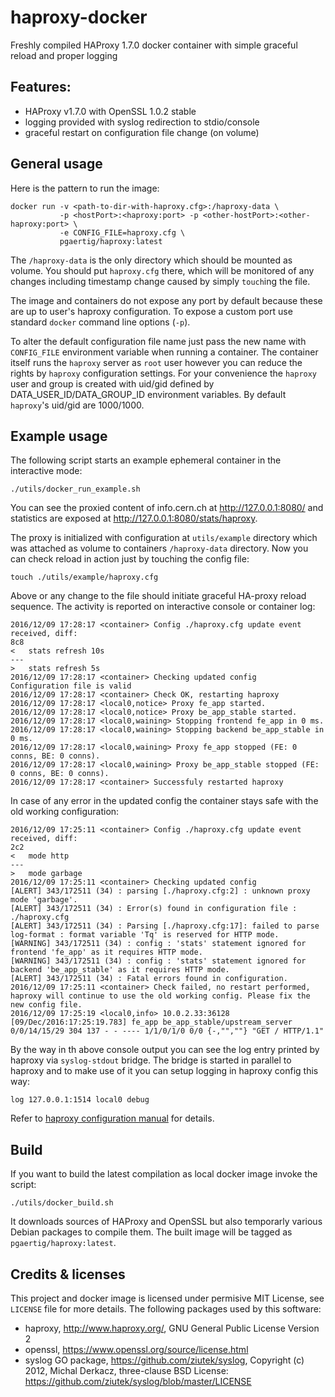 # haproxy-docker
Freshly compiled HAProxy 1.7.0 docker container with simple graceful reload and proper logging

## Features:

 - HAProxy v1.7.0 with OpenSSL 1.0.2 stable
 - logging provided with syslog redirection to stdio/console
 - graceful restart on configuration file change (on volume)

## General usage

Here is the pattern to run the image:

    docker run -v <path-to-dir-with-haproxy.cfg>:/haproxy-data \
               -p <hostPort>:<haproxy:port> -p <other-hostPort>:<other-haproxy:port> \
               -e CONFIG_FILE=haproxy.cfg \
               pgaertig/haproxy:latest

The `/haproxy-data` is the only directory which should be mounted as volume. 
You should put `haproxy.cfg` there, which will be monitored of any changes including timestamp change caused by simply `touch`ing the file.

The image and containers do not expose any port by default because these are up to user's haproxy configuration. To expose a custom port use standard `docker` command line options (`-p`).

To alter the default configuration file name just pass the new name with `CONFIG_FILE` environment variable when running a container.
The container itself runs the `haproxy` server as `root` user however you can reduce the rights by `haproxy` configuration settings. For your convenience the `haproxy` user and group is created with uid/gid defined by DATA_USER_ID/DATA_GROUP_ID environment variables. By default `haproxy`'s uid/gid are 1000/1000.

## Example usage

The following script starts an example ephemeral container in the interactive mode:

    ./utils/docker_run_example.sh

You can see the proxied content of info.cern.ch at <http://127.0.0.1:8080/> and statistics are exposed at <http://127.0.0.1:8080/stats/haproxy>.

The proxy is initialized with configuration at `utils/example` directory which was attached as volume to containers `/haproxy-data` directory. Now you can check reload in action just by touching the config file:

    touch ./utils/example/haproxy.cfg

Above or any change to the file should initiate graceful HA-proxy reload sequence. The activity is reported on interactive console or container log:

    2016/12/09 17:28:17 <container> Config ./haproxy.cfg update event received, diff: 
    8c8
    <   stats refresh 10s
    ---
    >   stats refresh 5s
    2016/12/09 17:28:17 <container> Checking updated config
    Configuration file is valid
    2016/12/09 17:28:17 <container> Check OK, restarting haproxy
    2016/12/09 17:28:17 <local0,notice> Proxy fe_app started.
    2016/12/09 17:28:17 <local0,notice> Proxy be_app_stable started.
    2016/12/09 17:28:17 <local0,waining> Stopping frontend fe_app in 0 ms.
    2016/12/09 17:28:17 <local0,waining> Stopping backend be_app_stable in 0 ms.
    2016/12/09 17:28:17 <local0,waining> Proxy fe_app stopped (FE: 0 conns, BE: 0 conns).
    2016/12/09 17:28:17 <local0,waining> Proxy be_app_stable stopped (FE: 0 conns, BE: 0 conns).
    2016/12/09 17:28:17 <container> Successfuly restarted haproxy

In case of any error in the updated config the container stays safe with the old working configuration:

    2016/12/09 17:25:11 <container> Config ./haproxy.cfg update event received, diff: 
    2c2
    <   mode http
    ---
    >   mode garbage
    2016/12/09 17:25:11 <container> Checking updated config
    [ALERT] 343/172511 (34) : parsing [./haproxy.cfg:2] : unknown proxy mode 'garbage'.
    [ALERT] 343/172511 (34) : Error(s) found in configuration file : ./haproxy.cfg
    [ALERT] 343/172511 (34) : Parsing [./haproxy.cfg:17]: failed to parse log-format : format variable 'Tq' is reserved for HTTP mode.
    [WARNING] 343/172511 (34) : config : 'stats' statement ignored for frontend 'fe_app' as it requires HTTP mode.
    [WARNING] 343/172511 (34) : config : 'stats' statement ignored for backend 'be_app_stable' as it requires HTTP mode.
    [ALERT] 343/172511 (34) : Fatal errors found in configuration.
    2016/12/09 17:25:11 <container> Check failed, no restart performed, haproxy will continue to use the old working config. Please fix the new config file.
    2016/12/09 17:25:19 <local0,info> 10.0.2.33:36128 [09/Dec/2016:17:25:19.783] fe_app be_app_stable/upstream_server 0/0/14/15/29 304 137 - - ---- 1/1/0/1/0 0/0 {-,"",""} "GET / HTTP/1.1"

By the way in th above console output you can see the log entry printed by haproxy via `syslog-stdout` bridge. The bridge is started in parallel to haproxy  and to make use of it you can setup logging in haproxy config this way:

    log 127.0.0.1:1514 local0 debug

Refer to [haproxy configuration manual](www.haproxy.org/download/1.7/doc/configuration.txt) for details.
    
## Build

If you want to build the latest compilation as local docker image invoke the script:

    ./utils/docker_build.sh

It downloads sources of HAProxy and OpenSSL but also temporarly various Debian packages to compile them. The built image will be tagged as `pgaertig/haproxy:latest`.

## Credits & licenses

This project and docker image is licensed under permisive MIT License, see `LICENSE` file for more details. The following packages used by this software:

- haproxy, <http://www.haproxy.org/>, GNU General Public License Version 2
- openssl, <https://www.openssl.org/source/license.html>
- syslog GO package, https://github.com/ziutek/syslog, Copyright (c) 2012, Michal Derkacz, three-clause BSD License: <https://github.com/ziutek/syslog/blob/master/LICENSE>
